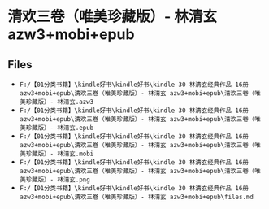 # 清欢三卷（唯美珍藏版）- 林清玄 azw3+mobi+epub

## Files

- `F:/【01分类书籍】\kindle好书\kindle好书\kindle 30 林清玄经典作品 16册 azw3+mobi+epub\清欢三卷（唯美珍藏版）- 林清玄 azw3+mobi+epub\清欢三卷（唯美珍藏版）- 林清玄.azw3`
- `F:/【01分类书籍】\kindle好书\kindle好书\kindle 30 林清玄经典作品 16册 azw3+mobi+epub\清欢三卷（唯美珍藏版）- 林清玄 azw3+mobi+epub\清欢三卷（唯美珍藏版）- 林清玄.epub`
- `F:/【01分类书籍】\kindle好书\kindle好书\kindle 30 林清玄经典作品 16册 azw3+mobi+epub\清欢三卷（唯美珍藏版）- 林清玄 azw3+mobi+epub\清欢三卷（唯美珍藏版）- 林清玄.mobi`
- `F:/【01分类书籍】\kindle好书\kindle好书\kindle 30 林清玄经典作品 16册 azw3+mobi+epub\清欢三卷（唯美珍藏版）- 林清玄 azw3+mobi+epub\清欢三卷（唯美珍藏版）- 林清玄.png`
- `F:/【01分类书籍】\kindle好书\kindle好书\kindle 30 林清玄经典作品 16册 azw3+mobi+epub\清欢三卷（唯美珍藏版）- 林清玄 azw3+mobi+epub\files.md`
